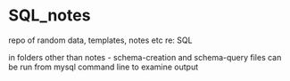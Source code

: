# SQL_notes
repo of random data, templates, notes etc re: SQL

in folders other than notes - schema-creation and schema-query files can be run from mysql command line to examine output
